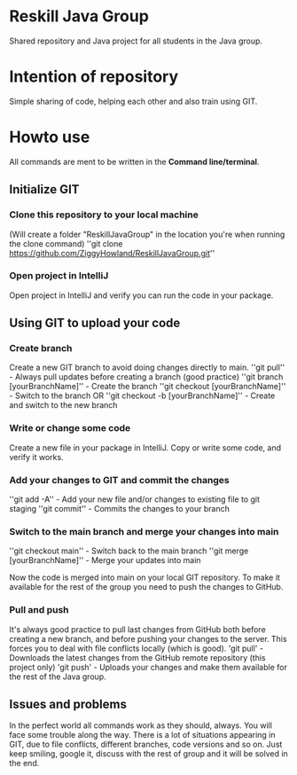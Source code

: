 # Reskill Java Group
Shared repository and Java project for all students in the Java group. 

# Intention of repository
Simple sharing of code, helping each other and also train using GIT.

# Howto use

All commands are ment to be written in the **Command line/terminal**.

## Initialize GIT
### Clone this repository to your local machine
(Will create a folder "ReskillJavaGroup" in the location you're when running the clone command)
''git clone https://github.com/ZiggyHowland/ReskillJavaGroup.git''

### Open project in IntelliJ
Open project in IntelliJ and verify you can run the code in your package.


## Using GIT to upload your code

### Create branch
Create a new GIT branch to avoid doing changes directly to main.
''git pull'' - Always pull updates before creating a branch (good practice) 
''git branch [yourBranchName]'' - Create the branch
''git checkout [yourBranchName]'' - Switch to the branch
OR
''git checkout -b [yourBranchName]'' - Create and switch to the new branch

### Write or change some code
Create a new file in your package in IntelliJ. Copy or write some code, and verify it works.

### Add your changes to GIT and commit the changes
''git add -A'' - Add your new file and/or changes to existing file to git staging
''git commit'' - Commits the changes to your branch

### Switch to the main branch and merge your changes into main
''git checkout main'' - Switch back to the main branch
''git merge [yourBranchName]'' - Merge your updates into main

Now the code is merged into main on your local GIT repository. To make it available for the rest of the group you need to push the changes to GitHub. 

### Pull and push
It's always good practice to pull last changes from GitHub both before creating a new branch, and before pushing your changes to the server. This forces you to deal with file conflicts locally (which is good).
'git pull' - Downloads the latest changes from the GitHub remote repository (this project only)
'git push' - Uploads your changes and make them available for the rest of the Java group.

## Issues and problems
In the perfect world all commands work as they should, always. You will face some trouble along the way. There is a lot of situations appearing in GIT, due to file conflicts, different branches, code versions and so on. Just keep smiling, google it, discuss with the rest of group and it will be solved in the end.

